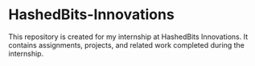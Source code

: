 # HashedBits-Innovations
This repository is created for my internship at HashedBits Innovations. It contains assignments, projects, and related work completed during the internship.
